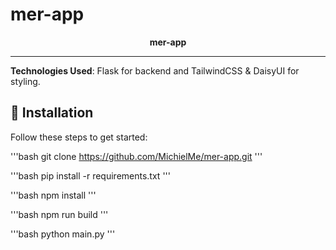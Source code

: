 # mer-app

<p align="center">
  <strong>mer-app</strong>
</p>

---

**Technologies Used**: Flask for backend and TailwindCSS & DaisyUI for styling.

## 🚀 Installation

Follow these steps to get started:


'''bash
git clone https://github.com/MichielMe/mer-app.git
'''

'''bash
pip install -r requirements.txt
'''

'''bash
npm install
'''

'''bash
npm run build
'''

'''bash
python main.py
'''